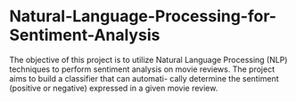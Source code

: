 # Natural-Language-Processing-for-Sentiment-Analysis

The objective of this project is to utilize Natural Language Processing (NLP) techniques to
perform sentiment analysis on movie reviews. The project aims to build a classifier that can automati-
cally determine the sentiment (positive or negative) expressed in a given movie review.
